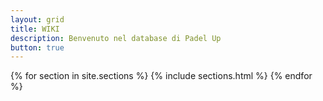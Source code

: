 ```yaml
---
layout: grid
title: WIKI
description: Benvenuto nel database di Padel Up
button: true
---
```


{% for section in site.sections %}
  {% include sections.html %}
{% endfor %}